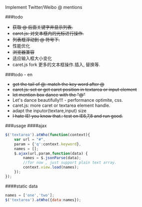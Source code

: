 Implement Twitter/Weibo @ mentions

###todo
* <del>获取 @ 后面关键字并显示列表.</del>
* <del>caret.js: 对文本框内的光标进行操作.</del>
* <del>列表框浮动到 @ 符号下.</del>
* 性能优化
* <del>浏览器兼容</del>
* 适应输入框大小变化
* caret.js fork
    更多的文本框操作.插入, 替换等.

###todo - en
* <del> get the tail of @: match the key word after @</del>
* <del> caret.js: set or get caret position in textarea or input element</del>
* <del> let mention box dance with the "@"</del>
* Let's dance beautifully!!! - performance optimite, css.
* caret.js: more caret or textarea element handle.
* adapt the inputor(textare,input) size
* <del>I hate IE! you know that.: test on IE6,7,8 and run good.</del>

###usage
####ajax
``` javascript
$('textarea').atWho(function(context){
    var url = "#",
    param = {'q':context.keyword},
    names = [];
    $.ajax(url,param,function(data) {
        names = $.jsonParse(data);
        //for now , just support plain text array.
        context.view.load(names);
    });
});
```
####static data
``` javascript
names = ['one','two'];
$('textarea').atWho({data:names});
```
